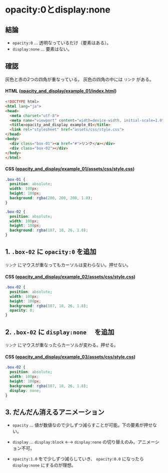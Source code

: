 # opacity:0とdisplay:none

## 結論

- `opacity:0` ... 透明なっているだけ（要素はある）。
- `display:none` ... 要素はない。

## 確認

灰色と赤の2つの四角が重なっている。
灰色の四角の中には `リンク` がある。

#### HTML ([opacity_and_display/example_01/index.html](opacity_and_display/example_01/index.html))

````html
<!DOCTYPE html>
<html lang="ja">
<head>
  <meta charset="utf-8">
  <meta name="viewport" content="width=device-width, initial-scale=1.0">
  <title>opacity_and_display example_01</title>
  <link rel="stylesheet" href="assets/css/style.css">
</head>
<body>
  <div class="box-01"><a href="#">リンク</a></div>
  <div class="box-02"></div>
</body>
</html>
````

#### CSS ([opacity_and_display/example_01/assets/css/style.css](opacity_and_display/example_01/assets/css/style.css))

````css
.box-01 {
  position: absolute;
  width: 100px;
  height: 100px;
  background: rgba(200, 200, 200, 1.0);
}

.box-02 {
  position: absolute;
  width: 100px;
  height: 100px;
  background: rgba(187, 18, 26, 1.0);
}
````

## 1. `.box-02` に `opacity:0` を追加

`リンク` にマウスが重なってもカーソルは変わらない。押せない。

#### CSS ([opacity_and_display/example_02/assets/css/style.css](opacity_and_display/example_02/assets/css/style.css))

````css
.box-02 {
  position: absolute;
  width: 100px;
  height: 100px;
  background: rgba(187, 18, 26, 1.0);
  opacity: 0;
}
````

## 2. `.box-02` に `display:none` 　を追加

`リンク` にマウスが重なったらカーソルが変わる。押せる。

#### CSS ([opacity_and_display/example_03/assets/css/style.css](opacity_and_display/example_03/assets/css/style.css))

````css
.box-02 {
  position: absolute;
  width: 100px;
  height: 100px;
  background: rgba(187, 18, 26, 1.0);
  display: none;
}
````

## 3. だんだん消えるアニメーション

- `opacity` ... 値が数値なので少しずつ減らすことが可能。下の要素が押せない。
- `display` ... `display:block` ←→ `display:none` の切り替えのみ。アニメーション不可。

- `opacity:1.0` をで少しずつ減らしていき、 `opacity:0.0` になったら `display:none` にするのが理想。